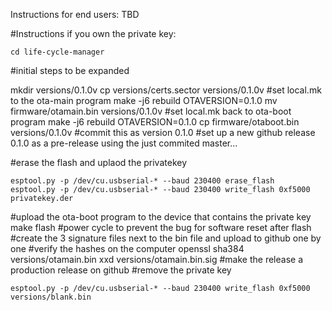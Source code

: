 Instructions for end users:
TBD

#Instructions if you own the private key:
```
cd life-cycle-manager
```
#initial steps to be expanded

mkdir versions/0.1.0v
cp versions/certs.sector versions/0.1.0v
#set local.mk to the ota-main program
make -j6 rebuild OTAVERSION=0.1.0
mv firmware/otamain.bin versions/0.1.0v
#set local.mk back to ota-boot program
make -j6 rebuild OTAVERSION=0.1.0
cp firmware/otaboot.bin versions/0.1.0v
#commit this as version 0.1.0
#set up a new github release 0.1.0 as a pre-release using the just commited master...

#erase the flash and uplaod the privatekey
```
esptool.py -p /dev/cu.usbserial-* --baud 230400 erase_flash 
esptool.py -p /dev/cu.usbserial-* --baud 230400 write_flash 0xf5000 privatekey.der
```
#upload the ota-boot program to the device that contains the private key
make flash
#power cycle to prevent the bug for software reset after flash
#create the 3 signature files next to the bin file and upload to github one by one
#verify the hashes on the computer
openssl sha384 versions/otamain.bin
xxd versions/otamain.bin.sig
#make the release a production release on github
#remove the private key
```
esptool.py -p /dev/cu.usbserial-* --baud 230400 write_flash 0xf5000 versions/blank.bin
```
